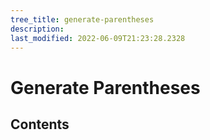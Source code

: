 ```yaml
---
tree_title: generate-parentheses
description: 
last_modified: 2022-06-09T21:23:28.2328
---
```


# Generate Parentheses

## Contents
